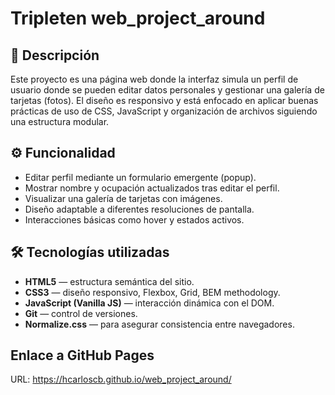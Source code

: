# Tripleten web_project_around

## 📄 Descripción

Este proyecto es una página web donde la interfaz simula un perfil de usuario donde se pueden editar datos personales y gestionar una galería de tarjetas (fotos). El diseño es responsivo y está enfocado en aplicar buenas prácticas de uso de CSS, JavaScript y organización de archivos siguiendo una estructura modular.

## ⚙️ Funcionalidad

- Editar perfil mediante un formulario emergente (popup).
- Mostrar nombre y ocupación actualizados tras editar el perfil.
- Visualizar una galería de tarjetas con imágenes.
- Diseño adaptable a diferentes resoluciones de pantalla.
- Interacciones básicas como hover y estados activos.

## 🛠️ Tecnologías utilizadas

- **HTML5** — estructura semántica del sitio.
- **CSS3** — diseño responsivo, Flexbox, Grid, BEM methodology.
- **JavaScript (Vanilla JS)** — interacción dinámica con el DOM.
- **Git** — control de versiones.
- **Normalize.css** — para asegurar consistencia entre navegadores.

## Enlace a GitHub Pages

URL: https://hcarloscb.github.io/web_project_around/
